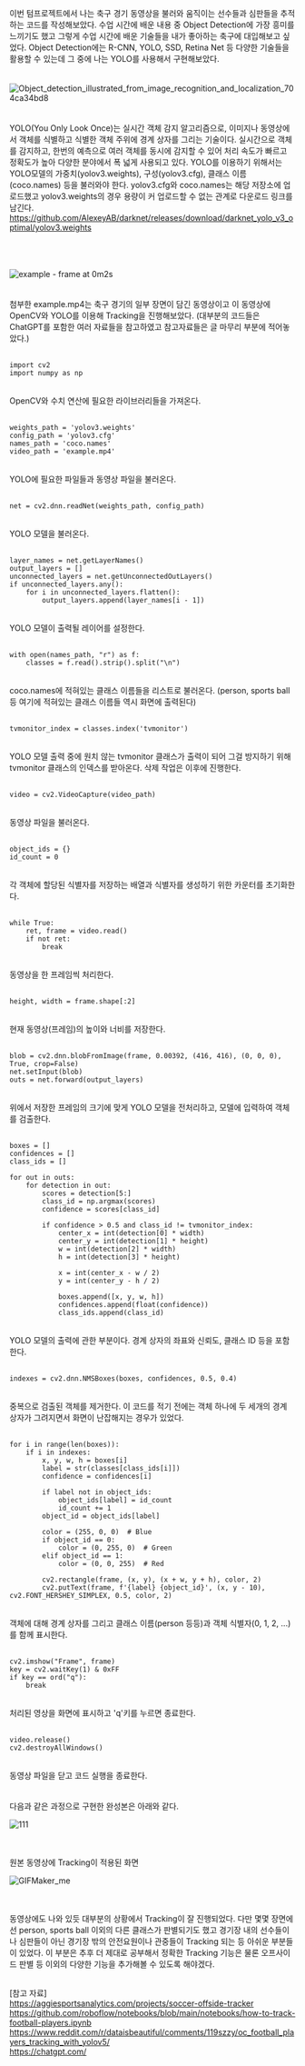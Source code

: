 이번 텀프로젝트에서 나는 축구 경기 동영상을 불러와 움직이는 선수들과 심판들을 추적하는 코드를 작성해보았다. 
수업 시간에 배운 내용 중 Object Detection에 가장 흥미를 느끼기도 했고 그렇게 수업 시간에 배운 기술들을 내가 좋아하는 축구에 대입해보고 싶었다. 
Object Detection에는 R-CNN, YOLO, SSD, Retina Net 등 다양한 기술들을 활용할 수 있는데 그 중에 나는 YOLO를 사용해서 구현해보았다. 
<br><br><br>
![Object_detection_illustrated_from_image_recognition_and_localization_704ca34bd8](https://github.com/HLife15/CV_Football_Players_Tracking/assets/162321808/219d34c6-b933-4d12-b7a9-61b82f6e10b8)
<br><br><br>
YOLO(You Only Look Once)는 실시간 객체 감지 알고리즘으로, 이미지나 동영상에서 객체를 식별하고 식별한 객체 주위에 경계 상자를 그리는 기술이다. 
실시간으로 객체를 감지하고, 한번의 예측으로 여러 객체를 동시에 감지할 수 있어 처리 속도가 빠르고 정확도가 높아 다양한 분야에서 폭 넓게 사용되고 있다. 
YOLO를 이용하기 위해서는 YOLO모델의 가중치(yolov3.weights), 구성(yolov3.cfg), 클래스 이름(coco.names) 등을 불러와야 한다. 
yolov3.cfg와 coco.names는 해당 저장소에 업로드했고 yolov3.weights의 경우 용량이 커 업로드할 수 없는 관계로 다운로드 링크를 남긴다. 
https://github.com/AlexeyAB/darknet/releases/download/darknet_yolo_v3_optimal/yolov3.weights

<br><br><br>
![example - frame at 0m2s](https://github.com/HLife15/CV_Football_Players_Tracking/assets/162321808/c7e7ea27-6416-4045-a709-978a62491140)
<br><br><br>
첨부한 example.mp4는 축구 경기의 일부 장면이 담긴 동영상이고 이 동영상에 OpenCV와 YOLO를 이용해 Tracking을 진행해보았다. 
(대부분의 코드들은 ChatGPT를 포함한 여러 자료들을 참고하였고 참고자료들은 글 마무리 부분에 적어놓았다.)
<br><br>

```
import cv2
import numpy as np
```

<br>
OpenCV와 수치 연산에 필요한 라이브러리들을 가져온다.
<br><br>

```
weights_path = 'yolov3.weights'
config_path = 'yolov3.cfg'
names_path = 'coco.names'
video_path = 'example.mp4'
```

<br>
YOLO에 필요한 파일들과 동영상 파일을 불러온다.
<br><br>

```
net = cv2.dnn.readNet(weights_path, config_path)
```

<br>
YOLO 모델을 불러온다.
<br><br>

```
layer_names = net.getLayerNames()
output_layers = []
unconnected_layers = net.getUnconnectedOutLayers()
if unconnected_layers.any():
    for i in unconnected_layers.flatten():
        output_layers.append(layer_names[i - 1])
```

<br>
YOLO 모델이 출력될 레이어를 설정한다.
<br><br>

```
with open(names_path, "r") as f:
    classes = f.read().strip().split("\n")
```

<br>
coco.names에 적혀있는 클래스 이름들을 리스트로 불러온다. (person, sports ball 등 여기에 적혀있는 클래스 이름들 역시 화면에 출력된다)
<br><br>

```
tvmonitor_index = classes.index('tvmonitor')
```

<br>
YOLO 모델 출력 중에 원치 않는 tvmonitor 클래스가 출력이 되어 그걸 방지하기 위해 tvmonitor 클래스의 인덱스를 받아온다. 삭제 작업은 이후에 진행한다.
<br><br>

```
video = cv2.VideoCapture(video_path)
```

<br>
동영상 파일을 불러온다.
<br><br>

```
object_ids = {}
id_count = 0
```

<br>
각 객체에 할당된 식별자를 저장하는 배열과 식별자를 생성하기 위한 카운터를 초기화한다.
<br><br>

```
while True:
    ret, frame = video.read()
    if not ret:
        break
```

<br>
동영상을 한 프레임씩 처리한다.
<br><br>

```
height, width = frame.shape[:2]
```

<br>
현재 동영상(프레임)의 높이와 너비를 저장한다.
<br><br>

```
blob = cv2.dnn.blobFromImage(frame, 0.00392, (416, 416), (0, 0, 0), True, crop=False)
net.setInput(blob)
outs = net.forward(output_layers)
```

<br>
위에서 저장한 프레임의 크기에 맞게 YOLO 모델을 전처리하고, 모델에 입력하여 객체를 검출한다.
<br><br>

```
boxes = []
confidences = []
class_ids = []

for out in outs:
    for detection in out:
        scores = detection[5:]
        class_id = np.argmax(scores)
        confidence = scores[class_id]

        if confidence > 0.5 and class_id != tvmonitor_index:  
            center_x = int(detection[0] * width)
            center_y = int(detection[1] * height)
            w = int(detection[2] * width)
            h = int(detection[3] * height)

            x = int(center_x - w / 2)
            y = int(center_y - h / 2)

            boxes.append([x, y, w, h])
            confidences.append(float(confidence))
            class_ids.append(class_id)
```

<br>
YOLO 모델의 출력에 관한 부분이다. 경계 상자의 좌표와 신뢰도, 클래스 ID 등을 포함한다.
<br><br>

```
indexes = cv2.dnn.NMSBoxes(boxes, confidences, 0.5, 0.4)
```

<br>
중복으로 검출된 객체를 제거한다. 이 코드를 적기 전에는 객체 하나에 두 세개의 경계 상자가 그려지면서 화면이 난잡해지는 경우가 있었다.
<br><br>

```
for i in range(len(boxes)):
    if i in indexes:
        x, y, w, h = boxes[i]
        label = str(classes[class_ids[i]])
        confidence = confidences[i]

        if label not in object_ids:
            object_ids[label] = id_count
            id_count += 1
        object_id = object_ids[label]

        color = (255, 0, 0)  # Blue
        if object_id == 0:
            color = (0, 255, 0)  # Green
        elif object_id == 1:
            color = (0, 0, 255)  # Red

        cv2.rectangle(frame, (x, y), (x + w, y + h), color, 2)
        cv2.putText(frame, f'{label} {object_id}', (x, y - 10), cv2.FONT_HERSHEY_SIMPLEX, 0.5, color, 2)
```

<br>
객체에 대해 경계 상자를 그리고 클래스 이름(person 등등)과 객체 식별자(0, 1, 2, ...)를 함께 표시한다.
<br><br>

```
cv2.imshow("Frame", frame)
key = cv2.waitKey(1) & 0xFF
if key == ord("q"):
    break
```

<br>
처리된 영상을 화면에 표시하고 'q'키를 누르면 종료한다.
<br><br>

```
video.release()
cv2.destroyAllWindows()
```

<br>
동영상 파일을 닫고 코드 실행을 종료한다.
<br><br><br>
다음과 같은 과정으로 구현한 완성본은 아래와 같다. <br>

![111](https://github.com/HLife15/CV_Football_Players_Tracking/assets/162321808/e3efb2f8-f6ea-478e-b660-3c9498c32467) <br>

<br><br>
원본 동영상에 Tracking이 적용된 화면 <br>

![GIFMaker_me](https://github.com/HLife15/CV_Football_Players_Tracking/assets/162321808/ee9bb390-7afe-4c0c-939d-4b17f941d78b)

<br><br>
동영상에도 나와 있듯 대부분의 상황에서 Tracking이 잘 진행되었다. 다만 몇몇 장면에선 person, sports ball 이외의 다른 클래스가 판별되기도 했고 
경기장 내의 선수들이나 심판들이 아닌 경기장 밖의 안전요원이나 관중들이 Tracking 되는 등 아쉬운 부분들이 있었다. 
이 부분은 추후 더 제대로 공부해서 정확한 Tracking 기능은 물론 오프사이드 판별 등 이외의 다양한 기능을 추가해볼 수 있도록 해야겠다. <br><br>

[참고 자료]
<br>
https://aggiesportsanalytics.com/projects/soccer-offside-tracker
<br>
https://github.com/roboflow/notebooks/blob/main/notebooks/how-to-track-football-players.ipynb
<br>
https://www.reddit.com/r/dataisbeautiful/comments/119szzy/oc_football_players_tracking_with_yolov5/
<br>
https://chatgpt.com/






